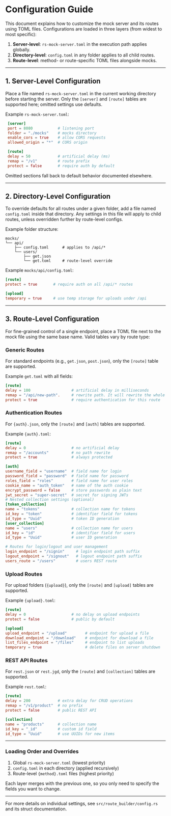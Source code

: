 # Configuration Guide

This document explains how to customize the mock server and its routes using TOML files. Configurations are loaded in three layers (from widest to most specific):

1. **Server-level**: `rs-mock-server.toml` in the execution path applies globally.
2. **Directory-level**: `config.toml` in any folder applies to all child routes.
3. **Route-level**: method- or route-specific TOML files alongside mocks.

---

## 1. Server-Level Configuration

Place a file named `rs-mock-server.toml` in the current working directory before starting the server. Only the `[server]` and `[route]` tables are supported here; omitted settings use defaults.

Example `rs-mock-server.toml`:

```toml
 [server]
 port = 8080           # listening port
 folder = "./mocks"    # mocks directory
 enable_cors = true    # allow CORS requests
 allowed_origin = "*"  # CORS origin

 [route]
 delay = 50            # artificial delay (ms)
 remap = "/v1"         # route prefix
 protect = false       # require auth by default
```

Omitted sections fall back to default behavior documented elsewhere.

---

## 2. Directory-Level Configuration

To override defaults for all routes under a given folder, add a file named `config.toml` inside that directory. Any settings in this file will apply to child routes, unless overridden further by route-level configs.

Example folder structure:

```
mocks/
└── api/
    ├── config.toml      # applies to /api/*
    └── users/
        ├── get.json
        └── get.toml     # route-level override
```

Example `mocks/api/config.toml`:

```toml
[route]
protect = true       # require auth on all /api/* routes

[upload]
temporary = true     # use temp storage for uploads under /api
```

---

## 3. Route-Level Configuration

For fine-grained control of a single endpoint, place a TOML file next to the mock file using the same base name. Valid tables vary by route type:

### Generic Routes

For standard endpoints (e.g., `get.json`, `post.json`), only the `[route]` table are supported.

Example `get.toml` with all fields:

```toml
[route]
delay = 100                  # artificial delay in milliseconds
remap = "/api/new-path".     # rewrite path. It will rewrite the whole path, so be aware about collision names and use it carefully
protect = true               # require authentication for this route
```

### Authentication Routes

For `{auth}.json`, only the `[route]` and `[auth]` tables are supported.

Example `{auth}.toml`:

```toml
[route]
delay = 0                    # no artificial delay
remap = "/accounts"          # no path rewrite
protect = true               # always protected

[auth]
username_field = "username"  # field name for login
password_field = "password"  # field name for password
roles_field = "roles"        # field name for user roles
cookie_name = "auth_token"   # name of the auth cookie
encrypt_password = false     # store passwords as plain text
jwt_secret = "super-secret"  # secret for signing JWTs
# Nested collection settings (optional)
[token_collection]
name = "tokens"              # collection name for tokens
id_key = "token"             # identifier field for tokens
id_type = "Uuid"             # token ID generation
[user_collection]
name = "users"               # collection name for users
id_key = "id"                # identifier field for users
id_type = "Uuid"             # user ID generation

# Routes for login/logout and user management
login_endpoint = "/signin"     # login endpoint path suffix
logout_endpoint = "/signout"   # logout endpoint path suffix
users_route = "/users"         # users REST route
```

### Upload Routes

For upload folders (`{upload}`), only the `[route]` and `[upload]` tables are supported.

Example `{upload}.toml`:

```toml
[route]
delay = 0                    # no delay on upload endpoints
protect = false              # public by default

[upload]
upload_endpoint = "/upload"        # endpoint for upload a file
download_endpoint = "/download"    # endpoint for download a file
list_files_endpoint = "/files"     # endpoint to list uploads
temporary = true                   # delete files on server shutdown
```

### REST API Routes

For `rest.json` or `rest.jgd`, only the `[route]` and `[collection]` tables are supported.

Example `rest.toml`:

```toml
[route]
delay = 200            # extra delay for CRUD operations
remap = "/v1/product"  # no prefix
protect = false        # public REST API

[collection]
name = "products"      # collection name
id_key = "_id"         # custom id field
id_type = "Uuid"       # use UUIDs for new items
```

---

### Loading Order and Overrides

1. Global `rs-mock-server.toml` (lowest priority)
2. `config.toml` in each directory (applied recursively)
3. Route-level `{method}.toml` files (highest priority)

Each layer merges with the previous one, so you only need to specify the fields you want to change.

---

For more details on individual settings, see `src/route_builder/config.rs` and its struct documentation.
